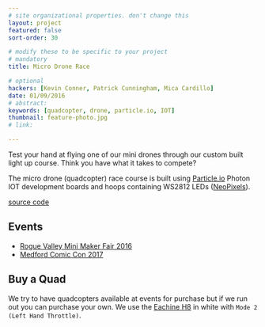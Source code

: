 ```yaml
---
# site organizational properties. don't change this
layout: project
featured: false
sort-order: 30

# modify these to be specific to your project
# mandatory
title: Micro Drone Race

# optional
hackers: [Kevin Conner, Patrick Cunningham, Mica Cardillo]
date: 01/09/2016
# abstract:
keywords: [quadcopter, drone, particle.io, IOT]
thumbnail: feature-photo.jpg
# link:

---
```


Test your hand at flying one of our mini drones through our custom built light up course. Think you have what it takes to compete?

<!-- more -->

The micro drone (quadcopter) race course is built using [Particle.io](http://Particle.io) Photon IOT development boards and hoops containing WS2812 LEDs ([NeoPixels](https://learn.adafruit.com/adafruit-neopixel-uberguide/overview)).

[source code](https://github.com/rogue-hack-lab/drone-racing)

## Events

- [Rogue Valley Mini Maker Fair 2016](http://http://roguevalley.makerfaire.com/)
- [Medford Comic Con 2017](http://jcls.org/c.php?g=525910&p=3595527)

## Buy a Quad

We try to have quadcopters available at events for purchase but if we run out you can purchase your own. We use the [Eachine H8](http://www.banggood.com/Eachine-H8-Mini-Headless-Mode-2_4G-4CH-6-Axis-RC-Quadcopter-RTF-p-975808.html) in white with `Mode 2 (Left Hand Throttle)`.
